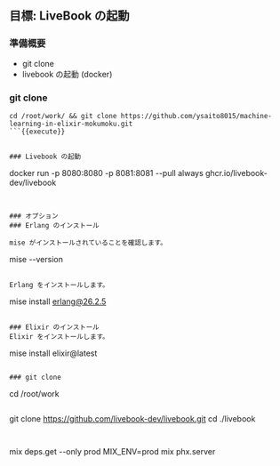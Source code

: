 ## 目標: LiveBook の起動
### 準備概要
- git clone
- livebook の起動 (docker)



### git clone

```
cd /root/work/ && git clone https://github.com/ysaito8015/machine-learning-in-elixir-mokumoku.git
```{{execute}}


### Livebook の起動

```
docker run -p 8080:8080 -p 8081:8081 --pull always ghcr.io/livebook-dev/livebook
```{{execute}}


### オプション
### Erlang のインストール

mise がインストールされていることを確認します。

```
mise --version
```{{execute}}

Erlang をインストールします。

```
mise install erlang@26.2.5
```{{execute}}

### Elixir のインストール
Elixir をインストールします。

```
mise install elixir@latest
```{{execute}}

### git clone

```
cd /root/work
```{{execute}}

```
git clone https://github.com/livebook-dev/livebook.git
cd ./livebook
```{{execute}}


```
mix deps.get --only prod
MIX_ENV=prod mix phx.server
```{{execute}}
